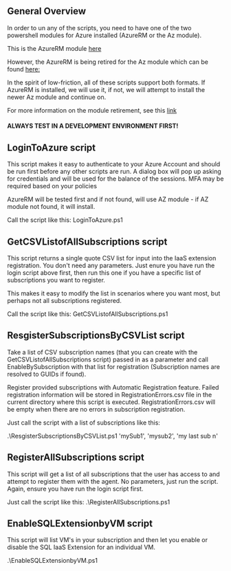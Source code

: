 ## General Overview

In order to un any of the scripts, you need to have one of the two powershell modules for Azure installed (AzureRM or the Az module).

This is the AzureRM module [here](https://learn.microsoft.com/en-us/powershell/azure/azurerm/overview?view=azurermps-6.13.0)

However, the AzureRM is being retired for the Az module which can be found [here:](https://learn.microsoft.com/en-us/powershell/azure/install-az-ps?view=azps-9.0.1)

In the spirit of low-friction, all of these scripts support both formats.  If AzureRM is installed, we will use it, if not, we will attempt to install the newer Az module and continue on.

For more information on the module retirement, see this [link](https://learn.microsoft.com/en-us/powershell/azure/migrate-from-azurerm-to-az?view=azps-9.0.1)

#### ALWAYS TEST IN A DEVELOPMENT ENVIRONMENT FIRST!

## LoginToAzure script

This script makes it easy to authenticate to your Azure Account and should be run first before any other scripts are run.  A dialog box will pop up asking for credentials and will be used for the balance of the sessions.  MFA may be required based on your policies

AzureRM will be tested first and if not found, will use AZ module - if AZ module not found, it will install.

Call the script like this:
LoginToAzure.ps1

## GetCSVListofAllSubscriptions script

This script returns a single quote CSV list for input into the IaaS extension registration.  You don't need any parameters.  Just enure you have run the login script above first, then run this one if you have a specific list of subscriptions you want to register.

This makes it easy to modify the list in scenarios where you want most, but perhaps not all subscriptions registered.

Call the script like this:
GetCSVListofAllSubscriptions.ps1

## ResgisterSubscriptionsByCSVList script

Take a list of CSV subscription names (that you can create with the GetCSVListofAllSubscriptions script) passed in as a parameter and call EnableBySubscription with that list for registration (Subscription names are resolved to GUIDs if found).

Register provided subscriptions with Automatic Registration feature. Failed registration information will be stored in RegistrationErrors.csv
file in the current directory where this script is executed. RegistrationErrors.csv will be empty when there are no errors in subscription registration.

Just call the script with a list of subscriptions like this:

.\ResgisterSubscriptionsByCSVList.ps1 'mySub1', 'mysub2', 'my last sub n'

## RegisterAllSubscriptions script
This script will get a list of all subscriptions that the user has access to and attempt to register them with the agent.  No parameters, just run the script.  Again, ensure you have run the login script first.

Just call the script like this:
.\RegisterAllSubscriptions.ps1

## EnableSQLExtensionbyVM script
This script will list VM's in your subscription and then let you enable or disable the SQL IaaS Extension for an individual VM.

.\EnableSQLExtensionbyVM.ps1

